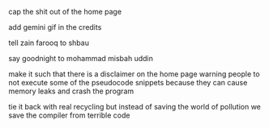 cap the shit out of the home page

add gemini gif in the credits

tell zain farooq to shbau

say goodnight to mohammad misbah uddin

make it such that there is a disclaimer on the home page warning people to not execute some of the pseudocode snippets because they can cause memory leaks and crash the program

tie it back with real recycling but instead of saving the world of pollution we save the compiler from terrible code
